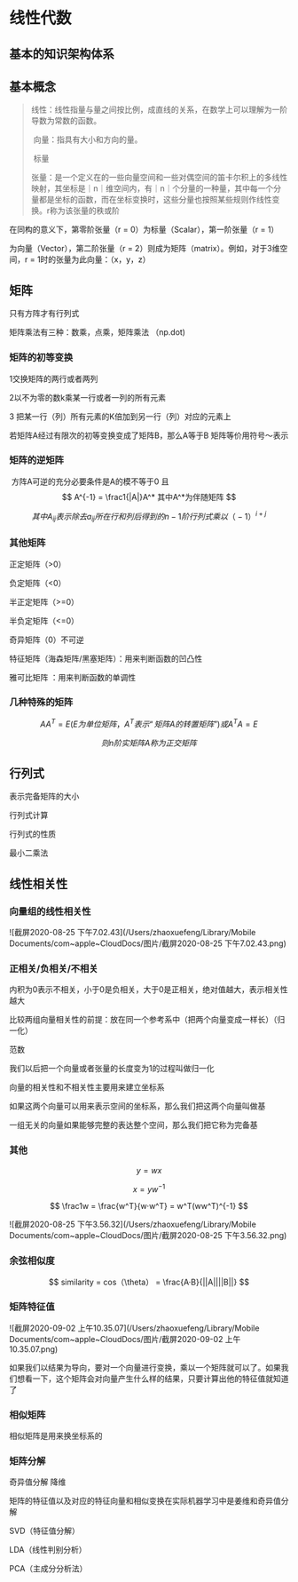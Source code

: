 # 线性代数

## 基本的知识架构体系





## 基本概念

> ​	线性：线性指量与量之间按比例，成直线的关系，在数学上可以理解为一阶导数为常数的函数。
>
> ​	向量：指具有大小和方向的量。
>
> ​	标量
>
> ​	张量：是一个定义在的一些向量空间和一些对偶空间的笛卡尔积上的多线性映射，其坐标是｜n｜维空间内，有｜n｜个分量的一种量，其中每一个分量都是坐标的函数，而在坐标变换时，这些分量也按照某些规则作线性变换。r称为该张量的秩或阶

在同构的意义下，第零阶张量（r = 0）为标量（Scalar），第一阶张量（r = 1）

为向量（Vector），第二阶张量（r = 2）则成为矩阵（matrix）。例如，对于3维空间，r = 1时的张量为此向量：（x，y，z）

## 矩阵

只有方阵才有行列式

矩阵乘法有三种：数乘，点乘，矩阵乘法 （np.dot)

### 矩阵的初等变换

1交换矩阵的两行或者两列

2以不为零的数k乘某一行或者一列的所有元素

3 把某一行（列）所有元素的K倍加到另一行（列）对应的元素上

若矩阵A经过有限次的初等变换变成了矩阵B，那么A等于B 矩阵等价用符号～表示

### 矩阵的逆矩阵

​	方阵A可逆的充分必要条件是A的模不等于0 且
$$
A^{-1} = \frac1{|A|}A^* 其中A^*为伴随矩阵
$$

$$
其中A_{ij}表示除去a_{ij}所在行和列后得到的n-1阶行列式乘以（-1）^{i+j}
$$

### 其他矩阵

正定矩阵（>0）

负定矩阵（<0）

半正定矩阵（>=0）

半负定矩阵（<=0）

奇异矩阵（0）不可逆

特征矩阵（海森矩阵/黑塞矩阵）：用来判断函数的凹凸性

雅可比矩阵  ：用来判断函数的单调性

### 几种特殊的矩阵

$$
AA^T = E (E为单位矩阵，A^T表示“矩阵A的转置矩阵”)或A^TA = E
$$

$$
则n阶实矩阵A称为正交矩阵
$$

## 行列式

表示完备矩阵的大小

行列式计算

行列式的性质

最小二乘法

## 线性相关性

### 向量组的线性相关性

![截屏2020-08-25 下午7.02.43](/Users/zhaoxuefeng/Library/Mobile Documents/com~apple~CloudDocs/图片/截屏2020-08-25 下午7.02.43.png)

### 正相关/负相关/不相关

内积为0表示不相关，小于0是负相关，大于0是正相关，绝对值越大，表示相关性越大

比较两组向量相关性的前提：放在同一个参考系中（把两个向量变成一样长）（归一化）

范数

我们以后把一个向量或者张量的长度变为1的过程叫做归一化

向量的相关性和不相关性主要用来建立坐标系

如果这两个向量可以用来表示空间的坐标系，那么我们把这两个向量叫做基

一组无关的向量如果能够完整的表达整个空间，那么我们把它称为完备基

### 其他

$$
y = wx
$$

$$
x = yw^{-1}
$$

$$
\frac1w = \frac{w^T}{w·w^T} = w^T(ww^T)^{-1}
$$

![截屏2020-08-25 下午3.56.32](/Users/zhaoxuefeng/Library/Mobile Documents/com~apple~CloudDocs/图片/截屏2020-08-25 下午3.56.32.png)

### 余弦相似度

$$
similarity = cos（\theta） = \frac{A·B}{||A||||B||}
$$

### 矩阵特征值

![截屏2020-09-02 上午10.35.07](/Users/zhaoxuefeng/Library/Mobile Documents/com~apple~CloudDocs/图片/截屏2020-09-02 上午10.35.07.png)

如果我们以结果为导向，要对一个向量进行变换，乘以一个矩阵就可以了。如果我们想看一下，这个矩阵会对向量产生什么样的结果，只要计算出他的特征值就知道了

### 相似矩阵

相似矩阵是用来换坐标系的

### 矩阵分解

奇异值分解 降维

矩阵的特征值以及对应的特征向量和相似变换在实际机器学习中是姜维和奇异值分解

SVD（特征值分解）

LDA（线性判别分析）

PCA（主成分分析法）

